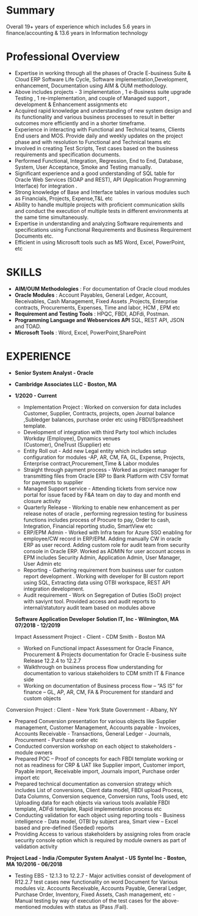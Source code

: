 # Summary
Overall 19+ years of experience which includes 5.6 years in finance/accounting & 13.6 years in Information technology 

# Professional Overview
- Expertise in working through all the phases of Oracle E-business Suite & Cloud ERP Software Life Cycle,
  Software implementation,Development, enhancement, Documentation using AIM & OUM methodology.
- Above includes projects - 3 implementation , 1 e-Business suite upgrade Testing , 1 re-implementation,
  and couple of Managed support , development & Enhancement assignments etc
- Acquired rapid knowledge and understanding of new system design and its functionality and various
  business processes to result in better outcomes more efficiently and in a shorter timeframe.
- Experience in interacting with Functional and Technical teams, Clients End users and MOS.
  Provide daily and weekly updates on the project phase and with resolution to Functional and Technical
  teams etc
- Involved in creating Test Scripts, Test cases based on the business requirements and specification
  documents.
- Performed Functional, Integration, Regression, End to End, Database, System, User Acceptance, Smoke
  and Testing manually.
- Significant experience and a good understanding of SQL table for Oracle Web Services (SOAP and
  REST), API (Application Programming Interface) for integration .
- Strong knowledge of Base and Interface tables in various modules such as Financials, Projects,
  Expense,T&L etc
- Ability to handle multiple projects with proficient communication skills and conduct the execution of
  multiple tests in different environments at the same time simultaneously.
- Expertise in understanding and analyzing Software requirements and specifications using Functional
  Requirements and Business Requirement Documents etc.
- Efficient in using Microsoft tools such as MS Word, Excel, PowerPoint, etc

# SKILLS
- **AIM/OUM Methodologies** : For documentation of Oracle cloud modules
- **Oracle Modules** : Account Payables, General Ledger, Account, Receivables, Cash Management, Fixed Assets ,Projects, Enterprise contracts, Procurements, Expenses, Time and labor, HCM , EPM etc
- **Requirement and Testing Tools** : HPQC, FBDI, ADFdi, Postman.
- **Programming Language and Webservices API** SQL, REST API, JSON and TOAD.
- **Microsoft Tools** : Word, Excel, PowerPoint,SharePoint

# EXPERIENCE
-  **Senior System Analyst - Oracle**
-  **Cambridge Associates LLC - Boston, MA**
-  **1/2020 - Current**
    -  Implementation Project : Worked on conversion for data includes Customer, Supplier, Contracts, projects,
       open Journal balance ,Subledger balances, purchase order etc using FBDI/Spreadsheet template.
    -  Development of integration with third Party tool which includes Workday (Employee), Dynamics venues      
       (Customer), OneTrust (Supplier) etc
    -  Entity Roll out - Add new Legal entity which includes setup configuration for modules -AP, AR, CM, FA,
       GL, Expense, Projects, Enterprise contract,Procurement,Time & Labor modules
    -  Straight through payment process - Worked as project manager for transmitting files from Oracle ERP to
       Bank Platform with CSV format for payments to supplier
    -  Managed Support service - Attending tickets from service now portal for issue faced by F&A team on day
       to day and month end closure activity
    -  Quarterly Release - Working to enable new enhancement as per release notes of oracle , performing
       regression testing for business functions includes process of Procure to pay, Order to cash, Integration,
       Financial reporting studio, SmartView etc
    -  ERP/EPM Admin - Worked with Infra team for Azure SSO enabling for employee/CW record in ERP/EPM.
       Adding manually CW in oracle ERP as user record. Adding custom role for audit team from security
       console in Oracle ERP. Worked as ADMIN for user account access in EPM includes Security Admin,
       Application Admin, User Manager, User Admin etc
    -  Reporting - Gathering requirement from business user for custom report development . Working with
       developer for BI custom report using SQL, Extracting data using OTBI workspace, REST API integration
       development.
    -  Audit requirement - Work on Segregation of Duties (SoD) project with saviynt tool. Provided access and
       audit reports to internal/statutory audit team based on modules above

   **Software Application Developer**
   **Solution IT, Inc - Wilmington, MA**
   **07/2018 - 12/2019**
   
   Impact Assessment Project - Client - CDM Smith - Boston MA
   -  Worked on Functional impact Assessment for Oracle Finance, Procurement & Projects documentation for
      Oracle E-business suite Release 12.2.4 to 12.2.7
   -  Walkthrough on business process flow understanding for documentation to various stakeholders to CDM
      smith IT & Finance side
   -  Working on documentation of Business process flow – “AS IS” for finance – GL, AP, AR, CM, FA &
      Procurement for standard and custom objects
     
  Conversion Project : Client - New York State Government - Albany, NY
   - Prepared Conversion presentation for various objects like Supplier management, Customer Management,
     Accounts payable - Invoices, Accounts Receivable - Transactions, General Ledger - Journals,
     Procurement - Purchase order etc
   - Conducted conversion workshop on each object to stakeholders - module owners
   - Prepared POC – Proof of concepts for each FBDI template working or not as readiness for CRP & UAT
     like Supplier import, Customer import, Payable import, Receivable import, Journals import, Purchase
     order import etc
   - Prepared technical documentation as conversion strategy which includes List of conversions, Client data
     model, FBDI upload Process, Data Columns, Conversion sequence, Conversion runs, Tools used, etc
     Uploading data for each objects via various tools available FBDI template, ADFdi template, Rapid
     implementation process etc
   - Conducting validation for each object using reporting tools - Business intelligence - Data model, OTBI by
     subject area, Smart view – Excel based and pre-defined (Seeded) reports
   - Providing Access to various stakeholders by assigning roles from oracle security console option which is
     required by module owners as part of validation activity

  **Project Lead - India /Computer System Analyst - US**
  **Syntel Inc - Boston, MA**
  **10/2016 - 06/2018**
   - Testing EBS - 12.1.3 to 12.2.7
    - Major activities consist of development of R12.2.7 test cases new functionality on word Document for
      Various modules viz. Accounts Receivable, Accounts Payable, General Ledger, Purchase Order,
      Inventory, Fixed Assets, Cash management, etc
    - Manual testing by way of execution of the test cases for the above-mentioned modules with status as (Pass /Fail).
     
  
  
  


